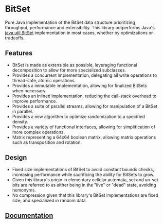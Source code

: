 # BitSet
Pure Java implementation of the BitSet data structure prioritizing throughput, performance and extensibility. This library outperforms Java's [java.util.BitSet](https://docs.oracle.com/javase/10/docs/api/java/util/BitSet.html) implementation in most cases, whether by optimizations or tradeoffs.

## Features
* BitSet is made as extensible as possible, leveraging functional decomposition to allow for more specialized subclasses.
* Provides a concurrent implementation, delegating all write operations to thread-safe, atomic operations.
* Provides a immutable implementation, allowing for finalized BitSets when necessary.
* Provides an inlined implementation, reducing the call-stack overhead to improve performance.
* Provides a suite of parallel streams, allowing for manipulation of a BitSet in parallel.
* Provides a new algorithm to optimize randomization to a specified density.
* Provides a variety of functional interfaces, allowing for simplification of more complex operations.
* Matrix representing a 64x64 boolean matrix, allowing matrix operations such as transposition and rotation.

## Design
* Fixed size implementations of BitSet to avoid constant bounds checks, increasing performance while sacrificing the ability for BitSets to grow.
* Given this library's origin in elementary cellular automata, set and un-set bits are referred to as either being in the "live" or "dead" state, avoiding homonyms.
* No compression given that this library's BitSet implementations are fixed size, and specialized in random data.

## [Documentation](https://ashouldis.github.io/bitset/overview-tree)